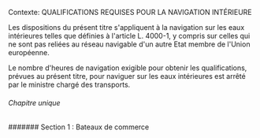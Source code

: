 Contexte: QUALIFICATIONS REQUISES POUR LA NAVIGATION INTÉRIEURE

Les dispositions du présent titre s'appliquent à la navigation sur les eaux intérieures telles que définies à l'article L. 4000-1, y compris sur celles qui ne sont pas reliées au réseau navigable d'un autre Etat membre de l'Union européenne.

Le nombre d'heures de navigation exigible pour obtenir les qualifications, prévues au présent titre, pour naviguer sur les eaux intérieures est arrêté par le ministre chargé des transports.

###### Chapitre unique

####### Section 1 : Bateaux de commerce